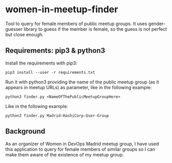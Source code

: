 # women-in-meetup-finder

Tool to query for female members of public meetup groups.
It uses gender-guesser library to guess if the member is female, so the guess is not perfect but close enough.

## Requirements: pip3 & python3

Install the requirements with pip3:

`pip3 install --user -r requirements.txt`

Run it with python3 providing the name of the public meetup group (as it appears in meetup URLs) as parameter, like in the following example:

`python3 finder.py <NameOfThePublicMeetupGroupHere>`

Like in the following example:

`python3 finder.py Madrid-HashiCorp-User-Group`

## Background

As an organizer of Women in DevOps Madrid meetup group, I have used this application to query for female members of similar groups so I can make them aware of the existence of my meetup group.
